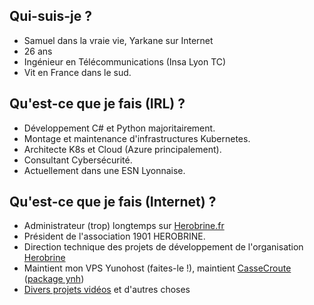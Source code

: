 ## Qui-suis-je ?

- Samuel dans la vraie vie, Yarkane sur Internet
- 26 ans
- Ingénieur en Télécommunications (Insa Lyon TC)
- Vit en France dans le sud.

## Qu'est-ce que je fais (IRL) ?

- Développement C# et Python majoritairement.
- Montage et maintenance d'infrastructures Kubernetes.
- Architecte K8s et Cloud (Azure principalement).
- Consultant Cybersécurité.
- Actuellement dans une ESN Lyonnaise.

## Qu'est-ce que je fais (Internet) ?
- Administrateur (trop) longtemps sur [Herobrine.fr](https://www.herobrine.fr/)
- Président de l'association 1901 HEROBRINE.
- Direction technique des projets de développement de l'organisation [Herobrine](https://github.com/HerobrineFR)
- Maintient mon VPS Yunohost (faites-le !), maintient [CasseCroute](https://github.com/Yarkane/CasseCroute-OCR-Scan) ([package ynh](https://github.com/Yarkane/CasseCroute-OCR-Scan_ynh))
- [Divers projets vidéos](https://www.youtube.com/@Yarkane) et d'autres choses
